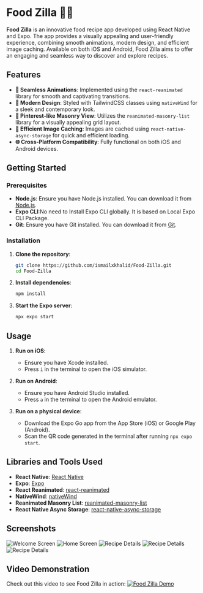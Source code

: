 # Food Zilla 🍲📱

**Food Zilla** is an innovative food recipe app developed using React Native and Expo. The app provides a visually appealing and user-friendly experience, combining smooth animations, modern design, and efficient image caching. Available on both iOS and Android, Food Zilla aims to offer an engaging and seamless way to discover and explore recipes.

## Features

- **🎨 Seamless Animations**: Implemented using the `react-reanimated` library for smooth and captivating transitions.
- **💨 Modern Design**: Styled with TailwindCSS classes using `nativeWind` for a sleek and contemporary look.
- **📌 Pinterest-like Masonry View**: Utilizes the `reanimated-masonry-list` library for a visually appealing grid layout.
- **💾 Efficient Image Caching**: Images are cached using `react-native-async-storage` for quick and efficient loading.
- **🌐 Cross-Platform Compatibility**: Fully functional on both iOS and Android devices.

## Getting Started

### Prerequisites

- **Node.js**: Ensure you have Node.js installed. You can download it from [Node.js](https://nodejs.org/).
- **Expo CLI**:No need to Install Expo CLI globally. It is based on Local Expo CLI Package.
- **Git**: Ensure you have Git installed. You can download it from [Git](https://git-scm.com/).

### Installation

1. **Clone the repository**:

   ```bash
   git clone https://github.com/ismailxkhalid/Food-Zilla.git
   cd Food-Zilla
   ```

2. **Install dependencies**:

   ```bash
   npm install
   ```

3. **Start the Expo server**:
   ```bash
   npx expo start
   ```

## Usage

1. **Run on iOS**:

   - Ensure you have Xcode installed.
   - Press `i` in the terminal to open the iOS simulator.

2. **Run on Android**:

   - Ensure you have Android Studio installed.
   - Press `a` in the terminal to open the Android emulator.

3. **Run on a physical device**:
   - Download the Expo Go app from the App Store (iOS) or Google Play (Android).
   - Scan the QR code generated in the terminal after running `npx expo start`.

## Libraries and Tools Used

- **React Native**: [React Native](https://reactnative.dev/)
- **Expo**: [Expo](https://expo.dev/)
- **React Reanimated**: [react-reanimated](https://docs.swmansion.com/react-native-reanimated/)
- **NativeWind**: [nativeWind](https://nativewind.dev/)
- **Reanimated Masonry List**: [reanimated-masonry-list](https://github.com/quangtran2303/reanimated-masonry-list)
- **React Native Async Storage**: [react-native-async-storage](https://github.com/react-native-async-storage/async-storage)

## Screenshots

![Welcome Screen](./assets/screenshots/Welcome.png)
![Home Screen](./assets/screenshots/Home.png)
![Recipe Details](./assets/screenshots/Recipe.png)
![Recipe Details](./assets/screenshots/Recipe2.png)
![Recipe Details](./assets/screenshots/Recipe3.png)

## Video Demonstration

Check out this video to see Food Zilla in action:
[![Food Zilla Demo](./assets/screenshots/Home.png)](https://drive.google.com/file/d/1EMvtiTl0HFZFxuDOxjDFjwtVVx-bm4XW/view?usp=drive_link)
